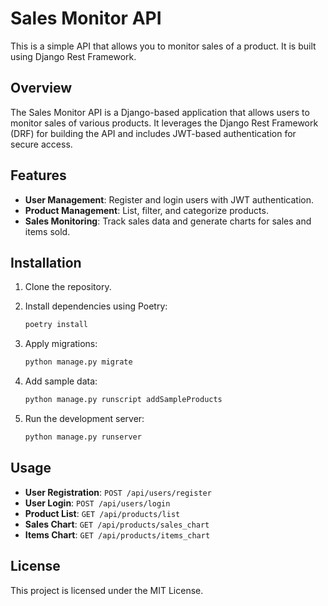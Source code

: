 # Sales Monitor API

This is a simple API that allows you to monitor sales of a product. It is built using Django Rest Framework.

## Overview

The Sales Monitor API is a Django-based application that allows users to monitor sales of various products. It leverages the Django Rest Framework (DRF) for building the API and includes JWT-based authentication for secure access.

## Features

- **User Management**: Register and login users with JWT authentication.
- **Product Management**: List, filter, and categorize products.
- **Sales Monitoring**: Track sales data and generate charts for sales and items sold.

## Installation

1. Clone the repository.
2. Install dependencies using Poetry:

    ```sh
    poetry install
    ```

3. Apply migrations:

    ```sh
    python manage.py migrate
    ```

4. Add sample data:

    ```sh
    python manage.py runscript addSampleProducts
    ```

5. Run the development server:

    ```sh
    python manage.py runserver
    ```

## Usage

- **User Registration**: `POST /api/users/register`
- **User Login**: `POST /api/users/login`
- **Product List**: `GET /api/products/list`
- **Sales Chart**: `GET /api/products/sales_chart`
- **Items Chart**: `GET /api/products/items_chart`

## License

This project is licensed under the MIT License.
